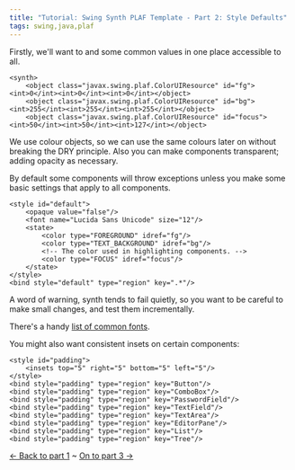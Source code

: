 ```yaml
---
title: "Tutorial: Swing Synth PLAF Template - Part 2: Style Defaults"
tags: swing,java,plaf
---
```

<p>Firstly, we'll want to and some common values in one place accessible to all.</p>

	<synth>
	    <object class="javax.swing.plaf.ColorUIResource" id="fg"><int>0</int><int>0</int><int>0</int></object>
	    <object class="javax.swing.plaf.ColorUIResource" id="bg"><int>255</int><int>255</int><int>255</int></object>
	    <object class="javax.swing.plaf.ColorUIResource" id="focus"><int>50</int><int>50</int><int>127</int></object>

<p>We use colour objects, so we can use the same colours later on without breaking the DRY principle. Also you can make components transparent; adding opacity as necessary.</p>

<p>By default some components will throw exceptions unless you make some basic settings that apply to all components.</p>

	
	<style id="default">
	    <opaque value="false"/>
	    <font name="Lucida Sans Unicode" size="12"/>
	    <state>
	        <color type="FOREGROUND" idref="fg"/>
	        <color type="TEXT_BACKGROUND" idref="bg"/>
	        <!-- The color used in highlighting components. -->
	        <color type="FOCUS" idref="focus"/>
	    </state>
	</style>
	<bind style="default" type="region" key=".*"/>

<p>A word of warning, synth tends to fail quietly, so you want to be careful to make small changes, and test them incrementally.</p>

<p>There's a handy <a href="http://www.ampsoft.net/webdesign-l/WindowsMacFonts.html">list of common fonts</a>.</p>

<p>You might also want consistent insets on certain components:</p>

	<style id="padding">
	    <insets top="5" right="5" bottom="5" left="5"/>
	</style>
	<bind style="padding" type="region" key="Button"/>
	<bind style="padding" type="region" key="ComboBox"/>
	<bind style="padding" type="region" key="PasswordField"/>
	<bind style="padding" type="region" key="TextField"/>
	<bind style="padding" type="region" key="TextArea"/>
	<bind style="padding" type="region" key="EditorPane"/>
	<bind style="padding" type="region" key="List"/>
	<bind style="padding" type="region" key="Tree"/>

<p><a href="/content/tutorial-swing-synth-plaf-template-part-1">&larr; Back to part 1</a> ~ <a href="/content/tutorial-swing-synth-plaf-template-part-3-custom-painter">On to part 3 &rarr;</a></p>
